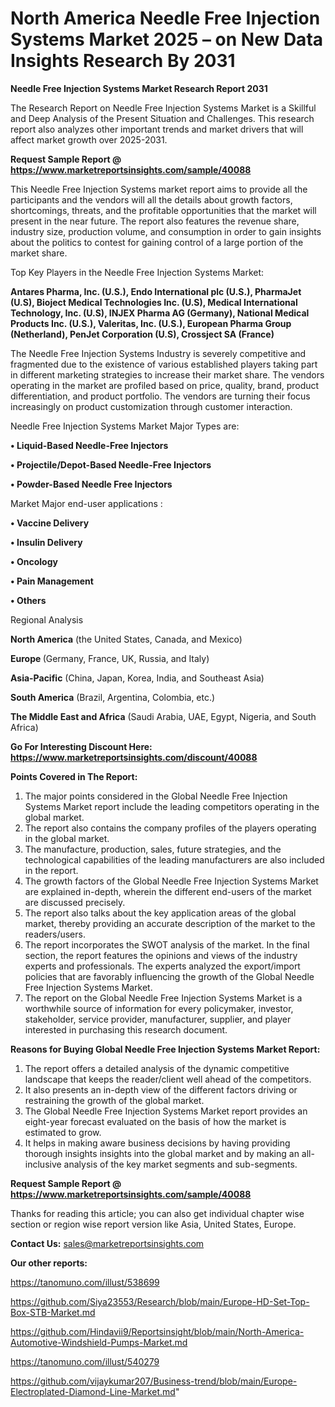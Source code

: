# North America Needle Free Injection Systems Market 2025 – on New Data Insights Research By 2031

<strong>Needle Free Injection Systems Market Research Report 2031</strong>

The Research Report on Needle Free Injection Systems Market is a Skillful and Deep Analysis of the Present Situation and Challenges. This research report also analyzes other important trends and market drivers that will affect market growth over 2025-2031.

<strong>Request Sample Report @ <a href=https://www.marketreportsinsights.com/sample/40088>https://www.marketreportsinsights.com/sample/40088</a></strong>

This Needle Free Injection Systems market report aims to provide all the participants and the vendors will all the details about growth factors, shortcomings, threats, and the profitable opportunities that the market will present in the near future. The report also features the revenue share, industry size, production volume, and consumption in order to gain insights about the politics to contest for gaining control of a large portion of the market share.

Top Key Players in the Needle Free Injection Systems Market:

<strong>Antares Pharma, Inc. (U.S.), Endo International plc (U.S.), PharmaJet (U.S), Bioject Medical Technologies Inc. (U.S), Medical International Technology, Inc. (U.S), INJEX Pharma AG (Germany), National Medical Products Inc. (U.S.), Valeritas, Inc. (U.S.), European Pharma Group (Netherland), PenJet Corporation (U.S), Crossject SA (France)</strong>

The Needle Free Injection Systems Industry is severely competitive and fragmented due to the existence of various established players taking part in different marketing strategies to increase their market share. The vendors operating in the market are profiled based on price, quality, brand, product differentiation, and product portfolio. The vendors are turning their focus increasingly on product customization through customer interaction.

Needle Free Injection Systems Market Major Types are:

<strong>•  Liquid-Based Needle-Free Injectors

•  Projectile/Depot-Based Needle-Free Injectors

•  Powder-Based Needle Free Injectors</strong>

Market Major end-user applications :

<strong>•  Vaccine Delivery

•  Insulin Delivery

•  Oncology

•  Pain Management

•  Others</strong>

Regional Analysis

</u><strong><b>North America</b></strong> (the United States, Canada, and Mexico)

<strong><b>Europe </b></strong>(Germany, France, UK, Russia, and Italy)

<strong><b>Asia-Pacific</b></strong> (China, Japan, Korea, India, and Southeast Asia)

<strong><b>South America</b></strong> (Brazil, Argentina, Colombia, etc.)

<strong><b>The Middle East and Africa</b></strong> (Saudi Arabia, UAE, Egypt, Nigeria, and South Africa)

<strong>Go For Interesting Discount Here: <a href=https://www.marketreportsinsights.com/discount/40088>https://www.marketreportsinsights.com/discount/40088</a></strong>

<strong>Points Covered in The Report:</strong>
<ol>
  <li>The major points considered in the Global Needle Free Injection Systems Market report include the leading competitors operating in the global market.</li>
  <li>The report also contains the company profiles of the players operating in the global market.</li>
  <li>The manufacture, production, sales, future strategies, and the technological capabilities of the leading manufacturers are also included in the report.</li>
  <li>The growth factors of the Global Needle Free Injection Systems Market are explained in-depth, wherein the different end-users of the market are discussed precisely.</li>
  <li>The report also talks about the key application areas of the global market, thereby providing an accurate description of the market to the readers/users.</li>
  <li>The report incorporates the SWOT analysis of the market. In the final section, the report features the opinions and views of the industry experts and professionals. The experts analyzed the export/import policies that are favorably influencing the growth of the Global Needle Free Injection Systems Market.</li>
  <li>The report on the Global Needle Free Injection Systems Market is a worthwhile source of information for every policymaker, investor, stakeholder, service provider, manufacturer, supplier, and player interested in purchasing this research document.</li>
</ol>
<strong>Reasons for Buying Global Needle Free Injection Systems Market Report:</strong>

<ol>
  <li>The report offers a detailed analysis of the dynamic competitive landscape that keeps the reader/client well ahead of the competitors.</li>
  <li>It also presents an in-depth view of the different factors driving or restraining the growth of the global market.</li>
  <li>The Global Needle Free Injection Systems Market report provides an eight-year forecast evaluated on the basis of how the market is estimated to grow.</li>
  <li>It helps in making aware business decisions by having providing thorough insights insights into the global market and by making an all-inclusive analysis of the key market segments and sub-segments.</li>
</ol>
<strong>Request Sample Report @ <a href=https://www.marketreportsinsights.com/sample/40088>https://www.marketreportsinsights.com/sample/40088</a></strong>


Thanks for reading this article; you can also get individual chapter wise section or region wise report version like Asia, United States, Europe.

<strong>Contact Us:</strong>
sales@marketreportsinsights.com

<strong>Our other reports:</strong>

<a href=https://tanomuno.com/illust/538699>https://tanomuno.com/illust/538699</a>

<a href=https://github.com/Siya23553/Research/blob/main/Europe-HD-Set-Top-Box-STB-Market.md>https://github.com/Siya23553/Research/blob/main/Europe-HD-Set-Top-Box-STB-Market.md</a>

<a href=https://github.com/Hindavii9/Reportsinsight/blob/main/North-America-Automotive-Windshield-Pumps-Market.md>https://github.com/Hindavii9/Reportsinsight/blob/main/North-America-Automotive-Windshield-Pumps-Market.md</a>

<a href=https://tanomuno.com/illust/540279>https://tanomuno.com/illust/540279</a>

<a href=https://github.com/vijaykumar207/Business-trend/blob/main/Europe-Electroplated-Diamond-Line-Market.md>https://github.com/vijaykumar207/Business-trend/blob/main/Europe-Electroplated-Diamond-Line-Market.md</a>"
